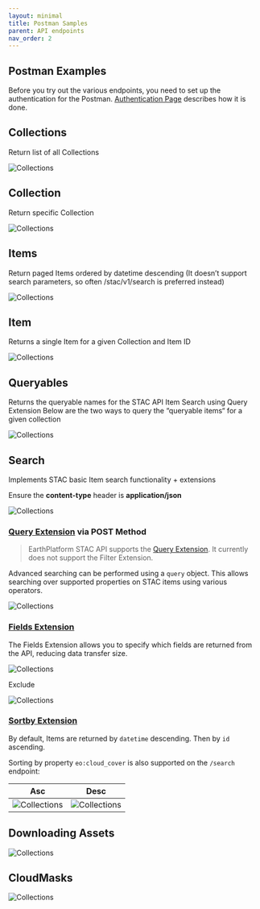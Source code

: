 ```yaml
---
layout: minimal
title: Postman Samples
parent: API endpoints
nav_order: 2
---
```


## Postman Examples
Before you try out the various endpoints, you need to set up the authentication for the Postman. [Authentication Page](../../GettingStarted/APIAuthentication#postman) describes how it is done.

## Collections 
Return list of all Collections 

![Collections](../../Images/STACAPI/PostmanExamples/Collections.png)

## Collection

Return specific Collection 

![Collections](../../Images/STACAPI/PostmanExamples/Collection.png)


## Items 
Return paged Items ordered by datetime descending (It doesn’t support search parameters, so often /stac/v1/search is preferred instead)

![Collections](../../Images/STACAPI/PostmanExamples/Items.png)


## Item 
Returns a single Item for a given Collection and Item ID

![Collections](../../Images/STACAPI/PostmanExamples/ItemId.png)


## Queryables 
Returns the queryable names for the STAC API Item Search using Query Extension
Below are the two ways to query the “queryable items“ for a given collection

![Collections](../../Images/STACAPI/PostmanExamples/Queryables.png)


## Search  

Implements STAC basic Item search functionality  + extensions 

Ensure the **content-type** header is **application/json**

![Collections](../../Images/STACAPI/PostmanExamples/PostSearchWithData.png)

### **[Query Extension](https://github.com/stac-api-extensions/query) via POST Method**

>EarthPlatform STAC API supports the [Query Extension](https://github.com/stac-api-extensions/query). It currently does not support the Filter Extension.

Advanced searching can be performed using a `query` object. This allows searching over supported properties on STAC items using various operators.

![Collections](../../Images/STACAPI/PostmanExamples/QueryExtension.png)


### [Fields Extension](https://github.com/stac-api-extensions/fields)
The Fields Extension allows you to specify which fields are returned from the API, reducing data transfer size. 

![Collections](../../Images/STACAPI/PostmanExamples/FieldExtensionID.png)

Exclude 

![Collections](../../Images/STACAPI/PostmanExamples/FieldExtensionExclude.png)


### [Sortby Extension](https://github.com/stac-api-extensions/sort)
By default, Items are returned by `datetime` descending. Then by `id` ascending.

Sorting by property `eo:cloud_cover` is also supported on the `/search` endpoint:

| Asc|Desc|
|----|---|
| ![Collections](../../Images/STACAPI/PostmanExamples/SortAsc.png) | ![Collections](../../Images/STACAPI/PostmanExamples/SortDesc.png) |


## Downloading Assets

![Collections](../../Images/STACAPI/PostmanExamples/DownloadingAssets.png)

## CloudMasks

![Collections](../../Images/STACAPI/PostmanExamples/CloudMask.png)

